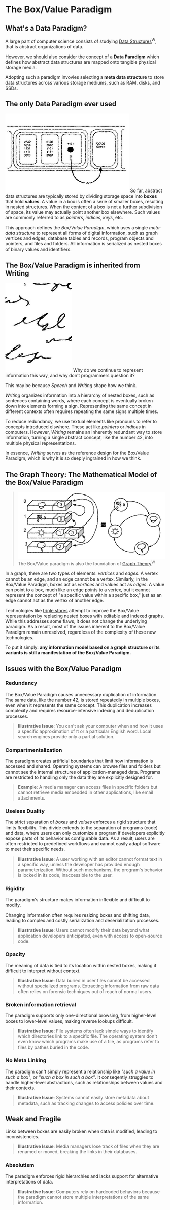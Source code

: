 # The Box/Value Paradigm

## What's a Data Paradigm?

A large part of computer science consists of studying [Data Structures](http://en.wikipedia.org/wiki/Data_structure)<sup>W</sup>, that is abstract organizations of data.

However, we should also consider the concept of a **Data Paradigm** which defines how abstract data structures are mapped onto tangible physical storage media.

Adopting such a paradigm invovles selecting a **meta data structure** to store data structures across various storage mediums, such as RAM, disks, and SSDs.

## The only Data Paradigm ever used

![Box/Value Paradigm Illustration](pictures/box_paradigm.png) So far, abstract data structures are typically stored by dividing storage space into **boxes** that hold **values**. A value in a box is often a serie of smaller boxes, resulting in nested structures. When the content of a box is not a further subdivision of space, its value may actually point another box elsewhere. Such values are commonly referred to as _pointers_, _indices_, _keys_, etc.

This approach defines the _Box/Value Paradigm_, which uses a single _meta-data structure_ to represent all forms of digital information, such as graph vertices and edges, database tables and records, program objects and pointers, and files and folders. All information is serialized as nested boxes of binary values and identifiers.

## The Box/Value Paradigm is inherited from Writing
![Writing Illustration](pictures/Writing.png) Why do we continue to represent information this way, and why don't programmers question it?

This may be because _Speech_ and _Writing_ shape how we think.

_Writing_ organizes information into a hierarchy of nested boxes, such as sentences containing words, where each concept is eventually broken down into elements forming a sign. Representing the same concept in different contexts often requires repeating the same signs multiple times.

To reduce redundancy, we use textual elements like pronouns to refer to concepts introduced elswhere. These act like _pointers_ or _indices_ in computers. However, _Writing_ remains an inherently redundant way to store information, turning a single abstract concept, like the number 42, into multiple physical representations.

In essence, _Writing_ serves as the reference design for the Box/Value Paradigm, which is why it is so deeply ingrained in how we think.

## The Graph Theory: The Mathematical Model of the Box/Value Paradigm

> ![Graph Illustration](pictures/Graphe.png)
The Box/Value paradigm is also the foundation of [Graph Theory](http://en.wikipedia.org/wiki/Glossary_of_graph_theory)<sup>W</sup>

In a graph, there are two types of elements: _vertices_ and _edges_. A vertex cannot be an edge, and an edge cannot be a vertex. Similarly, in the Box/Value Paradigm, boxes act as _vertices_ and values act as _edges_. A value can point to a box, much like an edge points to a vertex, but it cannot represent the concept of "a specific value within a specific box," just as an edge cannot act as the vertex of another edge.

Technologies like [triple stores](http://en.wikipedia.org/wiki/Triple_store) attempt to improve the Box/Value representation by replacing nested boxes with editable and indexed graphs. While this addresses some flaws, it does not change the underlying paradigm. As a result, most of the issues inherent to the Box/Value Paradigm remain unresolved, regardless of the complexity of these new technologies.

To put it simply: **any information model based on a graph structure or its variants is still a manifestation of the Box/Value Paradigm.**

## Issues with the Box/Value Paradigm

### Redundancy

The Box/Value Paradigm causes unnecessary duplication of information. The same data, like the number 42, is stored repeatedly in multiple boxes, even when it represents the same concept. This duplication increases complexity and requires resource-intensive indexing and deduplication processes.

> **Illustrative Issue**: You can't ask your computer when and how it uses a specific approximation of π or a particular English word. Local search engines provide only a partial solution.

### Compartmentalization

The paradigm creates artificial boundaries that limit how information is accessed and shared. Operating systems can browse files and folders but cannot see the internal structures of application-managed data. Programs are restricted to handling only the data they are explicitly designed for.

> **Example**: A media manager can access files in specific folders but cannot retrieve media embedded in other applications, like email attachments.

### Useless Duality

The strict separation of _boxes_ and _values_ enforces a rigid structure that limits flexibility. This divide extends to the separation of programs (code) and data, where users can only customize a program if developers explicitly expose parts of its behavior as configurable data. As a result, users are often restricted to predefined workflows and cannot easily adapt software to meet their specific needs.

> **Illustrative Issue**: A user working with an editor cannot format text in a specific way, unless the developer has provided enough parameterization. Without such mechanisms, the program's behavior is locked in its code, inaccessible to the user.

### Rigidity

The paradigm's structure makes information inflexible and difficult to modify.

Changing information often requires resizing boxes and shifting data, leading to complex and costly serialization and deserialization processes.

> **Illustrative Issue**: Users cannot modify their data beyond what application developers anticipated, even with access to open-source code.

### Opacity

The meaning of data is tied to its location within nested boxes, making it difficult to interpret without context.

> **Illustrative Issue**: Data buried in user files cannot be accessed without specialized programs. Extracting information from raw data often relies on forensic techniques out of reach of normal users.

### Broken information retrieval

The paradigm supports only one-directional browsing, from higher-level boxes to lower-level values, making reverse lookups difficult.

> **Illustrative Issue**: File systems often lack simple ways to identify which directories link to a specific file. The operating system don't even know which programs make use of a file, as programs refer to files by pathes buried in the code.

### No Meta Linking

The paradigm can't simply represent a relationship like _"such a value in such a box"_, or _"such a box in such a box"_. It conseqently struggles to handle higher-level abstractions, such as relationships between values and their contexts.

> **Illustrative Issue**: Systems cannot easily store metadata about metadata, such as tracking changes to access policies over time.

## Weak and Fragile

Links between boxes are easily broken when data is modified, leading to inconsistencies.

> **Illustrative Issue**: Media managers lose track of files when they are renamed or moved, breaking the links in their databases.

### Absolutism

The paradigm enforces rigid hierarchies and lacks support for alternative interpretations of data.

> **Illustrative Issue**: Computers rely on hardcoded behaviors because the paradigm cannot store multiple interpretations of the same information.
